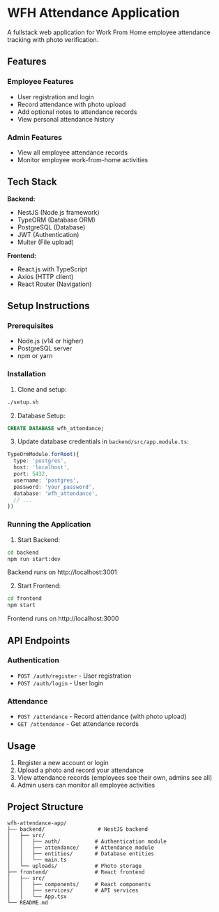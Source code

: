 # WFH Attendance Application

A fullstack web application for Work From Home employee attendance tracking with photo verification.

## Features

### Employee Features
- User registration and login
- Record attendance with photo upload
- Add optional notes to attendance records
- View personal attendance history

### Admin Features
- View all employee attendance records
- Monitor employee work-from-home activities

## Tech Stack

**Backend:**
- NestJS (Node.js framework)
- TypeORM (Database ORM)
- PostgreSQL (Database)
- JWT (Authentication)
- Multer (File upload)

**Frontend:**
- React.js with TypeScript
- Axios (HTTP client)
- React Router (Navigation)

## Setup Instructions

### Prerequisites
- Node.js (v14 or higher)
- PostgreSQL server
- npm or yarn

### Installation

1. Clone and setup:
```bash
./setup.sh
```

2. Database Setup:
```sql
CREATE DATABASE wfh_attendance;
```

3. Update database credentials in `backend/src/app.module.ts`:
```typescript
TypeOrmModule.forRoot({
  type: 'postgres',
  host: 'localhost',
  port: 5432,
  username: 'postgres',
  password: 'your_password',
  database: 'wfh_attendance',
  // ...
})
```

### Running the Application

1. Start Backend:
```bash
cd backend
npm run start:dev
```
Backend runs on http://localhost:3001

2. Start Frontend:
```bash
cd frontend
npm start
```
Frontend runs on http://localhost:3000

## API Endpoints

### Authentication
- `POST /auth/register` - User registration
- `POST /auth/login` - User login

### Attendance
- `POST /attendance` - Record attendance (with photo upload)
- `GET /attendance` - Get attendance records

## Usage

1. Register a new account or login
2. Upload a photo and record your attendance
3. View attendance records (employees see their own, admins see all)
4. Admin users can monitor all employee activities

## Project Structure

```
wfh-attendance-app/
├── backend/                 # NestJS backend
│   ├── src/
│   │   ├── auth/           # Authentication module
│   │   ├── attendance/     # Attendance module
│   │   ├── entities/       # Database entities
│   │   └── main.ts
│   └── uploads/            # Photo storage
├── frontend/               # React frontend
│   ├── src/
│   │   ├── components/     # React components
│   │   ├── services/       # API services
│   │   └── App.tsx
└── README.md
```
